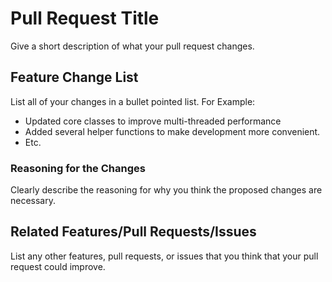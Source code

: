 # Pull Request Title #
Give a short description of what your pull request changes.

## Feature Change List ##
List all of your changes in a bullet pointed list. For Example:
 * Updated core classes to improve multi-threaded performance
 * Added several helper functions to make development more convenient.
 * Etc.
 
### Reasoning for the Changes ###
Clearly describe the reasoning for why you think the proposed changes are necessary.

## Related Features/Pull Requests/Issues ##
List any other features, pull requests, or issues that you think that your pull request could improve.
